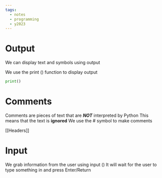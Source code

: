```yaml
---
tags:
  - notes
  - programming
  - y2023
---
```

# Output
We can display text and symbols using output 

We use the print () function to display output 

```python
print()
```

# Comments 
Comments are pieces of text that are ***NOT*** interpreted by Python 
This means that the text is **ignored** 
We use the # symbol to make comments 

[[Headers]]

# Input 
We grab information from the user using input ()
It will wait for the user to type something in and press Enter/Return 

